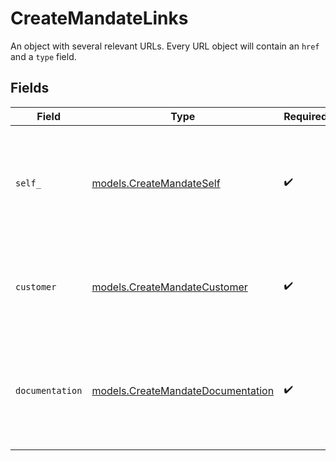 # CreateMandateLinks

An object with several relevant URLs. Every URL object will contain an `href` and a `type` field.


## Fields

| Field                                                                                      | Type                                                                                       | Required                                                                                   | Description                                                                                |
| ------------------------------------------------------------------------------------------ | ------------------------------------------------------------------------------------------ | ------------------------------------------------------------------------------------------ | ------------------------------------------------------------------------------------------ |
| `self_`                                                                                    | [models.CreateMandateSelf](../models/createmandateself.md)                                 | :heavy_check_mark:                                                                         | In v2 endpoints, URLs are commonly represented as objects with an `href` and `type` field. |
| `customer`                                                                                 | [models.CreateMandateCustomer](../models/createmandatecustomer.md)                         | :heavy_check_mark:                                                                         | The API resource URL of the [customer](get-customer) that this mandate belongs to.         |
| `documentation`                                                                            | [models.CreateMandateDocumentation](../models/createmandatedocumentation.md)               | :heavy_check_mark:                                                                         | In v2 endpoints, URLs are commonly represented as objects with an `href` and `type` field. |